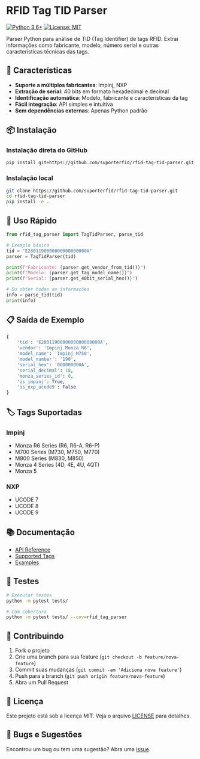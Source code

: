 # RFID Tag TID Parser

[![Python 3.6+](https://img.shields.io/badge/python-3.6+-blue.svg)](https://www.python.org/downloads/)
[![License: MIT](https://img.shields.io/badge/License-MIT-yellow.svg)](https://opensource.org/licenses/MIT)

Parser Python para análise de TID (Tag Identifier) de tags RFID. Extrai informações como fabricante, modelo, número serial e outras características técnicas das tags.

## 🚀 Características

- **Suporte a múltiplos fabricantes**: Impinj, NXP
- **Extração de serial**: 40 bits em formato hexadecimal e decimal
- **Identificação automática**: Modelo, fabricante e características da tag
- **Fácil integração**: API simples e intuitiva
- **Sem dependências externas**: Apenas Python padrão

## 📦 Instalação

### Instalação direta do GitHub
```bash
pip install git+https://github.com/suporterfid/rfid-tag-tid-parser.git
```

### Instalação local
```bash
git clone https://github.com/suporterfid/rfid-tag-tid-parser.git
cd rfid-tag-tid-parser
pip install -e .
```

## 🎯 Uso Rápido

```python
from rfid_tag_parser import TagTidParser, parse_tid

# Exemplo básico
tid = "E2801190000000000000000A"
parser = TagTidParser(tid)

print(f"Fabricante: {parser.get_vendor_from_tid()}")
print(f"Modelo: {parser.get_tag_model_name()}")
print(f"Serial: {parser.get_40bit_serial_hex()}")

# Ou obter todas as informações
info = parse_tid(tid)
print(info)
```

## 📋 Saída de Exemplo

```python
{
    'tid': 'E2801190000000000000000A',
    'vendor': 'Impinj Monza R6',
    'model_name': 'Impinj M750',
    'model_number': '190',
    'serial_hex': '000000000A',
    'serial_decimal': 10,
    'monza_series_id': 0,
    'is_impinj': True,
    'is_nxp_ucode9': False
}
```

## 🏷️ Tags Suportadas

### Impinj
- Monza R6 Series (R6, R6-A, R6-P)
- M700 Series (M730, M750, M770)
- M800 Series (M830, M850)
- Monza 4 Series (4D, 4E, 4U, 4QT)
- Monza 5

### NXP
- UCODE 7
- UCODE 8
- UCODE 9


## 📚 Documentação

- [API Reference](docs/API.md)
- [Supported Tags](docs/SUPPORTED_TAGS.md)
- [Examples](examples/)

## 🧪 Testes

```bash
# Executar testes
python -m pytest tests/

# Com cobertura
python -m pytest tests/ --cov=rfid_tag_parser
```

## 🤝 Contribuindo

1. Fork o projeto
2. Crie uma branch para sua feature (`git checkout -b feature/nova-feature`)
3. Commit suas mudanças (`git commit -am 'Adiciona nova feature'`)
4. Push para a branch (`git push origin feature/nova-feature`)
5. Abra um Pull Request

## 📄 Licença

Este projeto está sob a licença MIT. Veja o arquivo [LICENSE](LICENSE) para detalhes.

## 🐛 Bugs e Sugestões

Encontrou um bug ou tem uma sugestão? Abra uma [issue](https://github.com/suporterfid/rfid-tag-tid-parser/issues).


